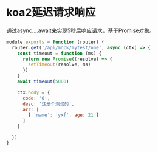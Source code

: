 # koa2延迟请求响应

通过async....await来实现5秒后响应请求，基于Promise对象。
```javascript
module.exports = function (router) {
  router.get('/api/mock/mytest/one', async (ctx) => {
    const timeout = function (ms) {
      return new Promise((resolve) => {
        setTimeout(resolve, ms)
      })
    }
    await timeout(5000)

    ctx.body = {
      code: '0',
      desc: '这是个测试的',
      arr: [
        { 'name': 'yxf', age: 21 }
      ]
    }

  })
}
```